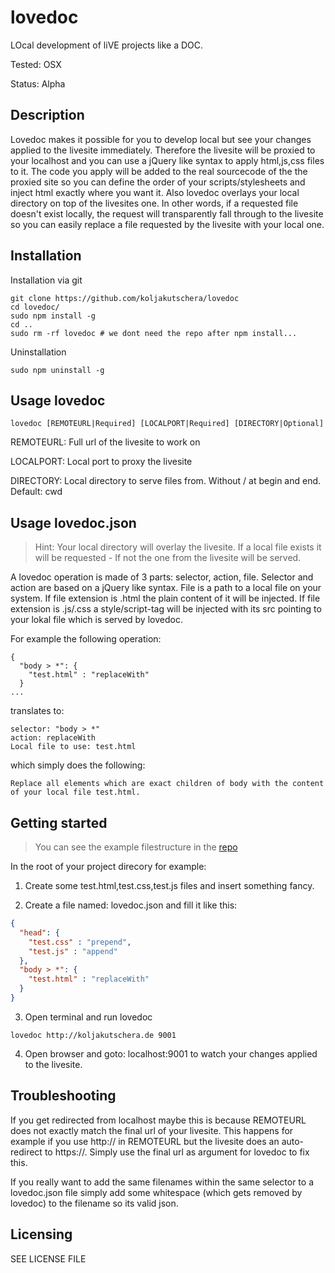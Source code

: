 # lovedoc

LOcal development of liVE projects like a DOC.

Tested: OSX

Status: Alpha

## Description

Lovedoc makes it possible for you to develop local but see your changes applied to the livesite immediately. Therefore the livesite will be proxied to your localhost and you can use a jQuery like syntax to apply html,js,css files to it. The code you apply will be added to the real sourcecode of the the proxied site so you can define the order of your scripts/stylesheets and inject html exactly where you want it. Also lovedoc overlays your local directory on top of the livesites one. In other words, if a requested file doesn't exist locally, the request will transparently fall through to the livesite so you can easily replace a file requested by the livesite with your local one.

## Installation

Installation via git

```shell
git clone https://github.com/koljakutschera/lovedoc
cd lovedoc/
sudo npm install -g
cd ..
sudo rm -rf lovedoc # we dont need the repo after npm install...
```

Uninstallation

```shell
sudo npm uninstall -g
```

## Usage lovedoc

```shell
lovedoc [REMOTEURL|Required] [LOCALPORT|Required] [DIRECTORY|Optional]
```

REMOTEURL: Full url of the livesite to work on

LOCALPORT: Local port to proxy the livesite 

DIRECTORY: Local directory to serve files from. Without / at begin and end. Default: cwd


## Usage lovedoc.json
> Hint: Your local directory will overlay the livesite. If a local file exists it will be requested - If not the one from the livesite will be served.

A lovedoc operation is made of 3 parts: selector, action, file.
Selector and action are based on a jQuery like syntax. File is a path to a local file on your system. If file extension is .html the plain content of it will be injected. If file extension is .js/.css a style/script-tag will be injected with its src pointing to your lokal file which is served by lovedoc.

For example the following operation:

```shell
{
  "body > *": {
    "test.html" : "replaceWith"
  }
...
```

translates to: 

```
selector: "body > *"
action: replaceWith
Local file to use: test.html
```

which simply does the following:

```
Replace all elements which are exact children of body with the content of your local file test.html.
```

## Getting started
> You can see the example filestructure in the [repo](https://github.com/koljakutschera/lovedoc/tree/master/test)

In the root of your project direcory for example:

1. Create some test.html,test.css,test.js files and insert something fancy.

2. Create a file named: lovedoc.json and fill it like this:

```json
{
  "head": {
    "test.css" : "prepend",
    "test.js" : "append"
  },
  "body > *": {
    "test.html" : "replaceWith"
  }
}
```

3. Open terminal and run lovedoc

```shell
lovedoc http://koljakutschera.de 9001
```

4. Open browser and goto: localhost:9001 to watch your changes applied to the livesite.

## Troubleshooting

If you get redirected from localhost maybe this is because REMOTEURL does not exactly match the final url of your livesite. This happens for example if you use http:// in REMOTEURL but the livesite does an auto-redirect to https://. Simply use the final url as argument for lovedoc to fix this.

If you really want to add the same filenames within the same selector to a lovedoc.json file simply add some whitespace (which gets removed by lovedoc) to the filename so its valid json.

## Licensing

SEE LICENSE FILE
